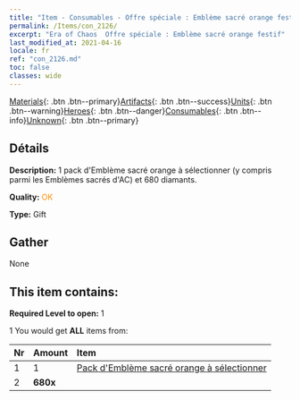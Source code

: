 ```yaml
---
title: "Item - Consumables - Offre spéciale : Emblème sacré orange festif"
permalink: /Items/con_2126/
excerpt: "Era of Chaos  Offre spéciale : Emblème sacré orange festif"
last_modified_at: 2021-04-16
locale: fr
ref: "con_2126.md"
toc: false
classes: wide
---
```

 [Materials](/fr/Items/){: .btn .btn--primary}[Artifacts](/fr/Items/Artifacts/){: .btn .btn--success}[Units](/fr/Items/Units/){: .btn .btn--warning}[Heroes](/fr/Items/Heroes/){: .btn .btn--danger}[Consumables](/fr/Items/Consumables/){: .btn .btn--info}[Unknown](/fr/Items/Unknown/){: .btn .btn--primary}

## Détails
 **Description:** 1 pack d'Emblème sacré orange à sélectionner (y compris parmi les Emblèmes sacrés d'AC) et 680 diamants.

 **Quality:** <span style="color: #FF8C00">OK</span>

 **Type:** Gift

## Gather

  None

## This item contains:

 **Required Level to open:** 1

 1 You would get **ALL** items  from:

  | Nr | Amount |     Item    |
  |:---|:-------|:------------|
  | 1 | 1 | [Pack d'Emblème sacré orange à sélectionner](/fr/Items/con_1943/) |  | 
  | 2 |  **680x** | <i class="fas fa-gem"/> |  | 
